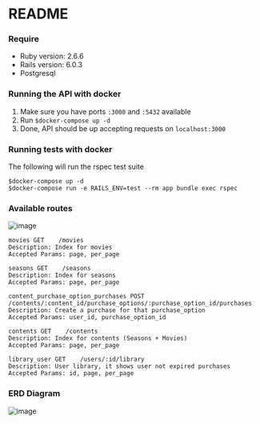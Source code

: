 # README

### Require

* Ruby version: 2.6.6
* Rails version: 6.0.3
* Postgresql


### Running the API with docker
1. Make sure you have ports `:3000` and `:5432` available
2. Run `$docker-compose up -d`
3. Done, API should be up accepting requests on `localhost:3000`


### Running tests with docker

The following will run the rspec test suite
```
$docker-compose up -d
$docker-compose run -e RAILS_ENV=test --rm app bundle exec rspec
```

### Available routes
![image](https://user-images.githubusercontent.com/28736591/111831489-3ba14f80-88ce-11eb-968b-9e7a34f06b99.png)

```
movies GET    /movies
Description: Index for movies
Accepted Params: page, per_page
```

```
seasons GET    /seasons
Description: Index for seasons
Accepted Params: page, per_page
```

```
content_purchase_option_purchases POST   /contents/:content_id/purchase_options/:purchase_option_id/purchases
Description: Create a purchase for that purchase_option
Accepted Params: user_id, purchase_option_id
```

```
contents GET    /contents
Description: Index for contents (Seasons + Movies)
Accepted Params: page, per_page
```

```
library_user GET    /users/:id/library
Description: User library, it shows user not expired purchases
Accepted Params: id, page, per_page
```




### ERD Diagram

![image](https://user-images.githubusercontent.com/28736591/111749400-7a082180-8870-11eb-8dc0-2db9e0ae7c90.png)
